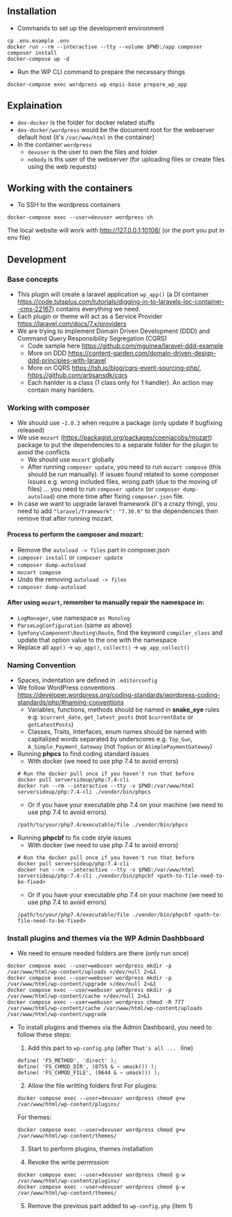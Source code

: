 ## Installation
- Commands to set up the development environment
```shell script
cp .env.example .env
docker run --rm --interactive --tty --volume $PWD:/app composer composer install
docker-compose up -d
```
- Run the WP CLI command to prepare the necessary things
```
docker-compose exec wordpress wp enpii-base prepare_wp_app
```

## Explaination
- `dev-docker` is the folder for docker related stuffs
- `dev-docker/wordpress` would be the document root for the webserver default host (it's `/var/www/html` in the container)
- In the container `wordpress`
	- `devuser` is the user to own the files and folder
	- `nobody` is ths user of the webserver (for uploading files or create files using the web requests)

## Working with the containers
- To SSH to the wordpress containers
```
docker-compose exec --user=devuser wordpress sh
```

The local website will work with http://127.0.0.1:10108/ (or the port you put in env file)

## Development

### Base concepts
  - This plugin will create a laravel application `wp_app()` (a DI container https://code.tutsplus.com/tutorials/digging-in-to-laravels-ioc-container--cms-22167) contains everything we need.
  - Each plugin or theme will act as a Service Provider https://laravel.com/docs/7.x/providers
  - We are trying to implement Domain Driven Development (DDD) and Command Query Responsibility Segregation (CQRS)
    - Code sample here https://github.com/mguinea/laravel-ddd-example
    - More on DDD https://content-garden.com/domain-driven-design-ddd-principles-with-laravel
	- More on CQRS https://tsh.io/blog/cqrs-event-sourcing-php/, https://github.com/artisansdk/cqrs
    - Each hanlder is a class (1 class only for 1 handler). An action may contain many hanlders.

### Working with composer
- We should use `~1.0.3` when require a package (only update if bugfixing released)
- We use `mozart` (https://packagist.org/packages/coenjacobs/mozart) package to put the dependencies to a separate folder for the plugin to avoid the conflicts
  - We should use `mozart` globally
  - After running `composer update`, you need to run `mozart compose` (this should be run manually). If issues found related to some composer issues e.g. wrong included files, wrong path (due to the moving of files) ... you need to run `composer update` (or `composer dump-autoload`) one more time after fixing `composer.json` file.
- In case we want to upgrade laravel framework (it's a crazy thing), you need to add `"laravel/framework": "7.30.6"` to the dependencies then remove that after running mozart.
#### Process to perform the composer and mozart:
  - Remove the `autoload -> files` part in composer.json
  - `composer install` or `composer update`
  - `composer dump-autoload`
  - `mozart compose`
  - Undo the removing `autoload -> files`
  - `composer dump-autoload`
#### After using `mozart`, remember to manually repair the namespace in:
  - `LogManager`, use namespace `as Monolog`
  - `ParseLogConfiguration` (same as above)
  - `Symfony\Component\Routing\Route`, find the keyword `compiler_class` and update that option value to the one with the namespace
  - Replace all `app()` -> `wp_app()`, `collect()` -> `wp_app_collect()`

### Naming Convention
- Spaces, indentation are defined in `.editorconfig`
- We follow WordPress conventions https://developer.wordpress.org/coding-standards/wordpress-coding-standards/php/#naming-conventions
	- Variables, functions, methods should be named in **snake_eye** rules e.g. `$current_date`, `get_latest_posts` (not `$currentDate` or `getLatestPosts`)
	- Classes, Traits, Interfaces, enum names should be named with capitalized words separated by underscores e.g. `Top_Gun`, `A_Simple_Payment_Gateway` (not `TopGun` or `ASimplePaymentGateway`)
- Running **phpcs** to find coding standard issues
	- With docker (we need to use php 7.4 to avoid errors)
	```shell script
	# Run the docker pull once if you haven't run that before
	docker pull serversideup/php:7.4-cli
	docker run --rm --interactive --tty -v $PWD:/var/www/html serversideup/php:7.4-cli ./vendor/bin/phpcs
	```
	- Or if you have your executable php 7.4 on your machine (we need to use php 7.4 to avoid errors)
	```shell script
	/path/to/your/php7.4/executable/file ./vendor/bin/phpcs
	```
- Running **phpcbf** to fix code style issues
	- With docker (we need to use php 7.4 to avoid errors)
	```shell script
	# Run the docker pull once if you haven't run that before
	docker pull serversideup/php:7.4-cli
	docker run --rm --interactive --tty -v $PWD:/var/www/html serversideup/php:7.4-cli ./vendor/bin/phpcbf <path-to-file-need-to-be-fixed>
	```
	- Or if you have your executable php 7.4 on your machine (we need to use php 7.4 to avoid errors)
	```shell script
	/path/to/your/php7.4/executable/file ./vendor/bin/phpcbf <path-to-file-need-to-be-fixed>
	```

### Install plugins and themes via the WP Admin Dashbboard
- We need to ensure needed folders are there (only run once)
```shell script
docker compose exec --user=webuser wordpress mkdir -p /var/www/html/wp-content/uploads >/dev/null 2>&1
docker compose exec --user=webuser wordpress mkdir -p /var/www/html/wp-content/upgrade >/dev/null 2>&1
docker compose exec --user=webuser wordpress mkdir -p /var/www/html/wp-content/cache >/dev/null 2>&1
docker compose exec --user=webuser wordpress chmod -R 777 /var/www/html/wp-content/cache /var/www/html/wp-content/uploads /var/www/html/wp-content/upgrade
```
- To install plugins and themes via the Admin Dashboard, you need to follow these steps:
	1. Add this part to `wp-config.php` (after `That's all ... ` line)
	```
	define( 'FS_METHOD', 'direct' );
	define( 'FS_CHMOD_DIR', (0755 & ~ umask()) );
	define( 'FS_CHMOD_FILE', (0644 & ~ umask()) );
	```
	2. Allow the file writting folders first
	For plugins:
	```shell script
	docker compose exec --user=devuser wordpress chmod g+w /var/www/html/wp-content/plugins/
	```

	For themes:
	```shell script
	docker compose exec --user=devuser wordpress chmod g+w /var/www/html/wp-content/themes/
	```

	3. Start to perform plugins, themes installation

	4. Revoke the write permission
	```shell script
	docker compose exec --user=devuser wordpress chmod g-w /var/www/html/wp-content/plugins/
	docker compose exec --user=devuser wordpress chmod g-w /var/www/html/wp-content/themes/
	```

	5. Remove the previous part added to `wp-config.php` (item 1)
